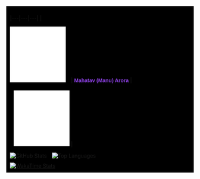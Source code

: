 <div style="background-color: black; padding: 10px;">

  <!-- Header with Image and Name -->
<style>
table { 
    border-collapse: collapse; 
}
table, th, td { 
    border: none; 
}
</style>
|---|---|---|
| <div id="element1" style="display:inline-block; margin-right: 10px;"> <img src="./images/ma.png" width="150" height="150" alt="Ma Picture"/> </div> | <div id="element2" style="display:inline-block;"> <h4 style="color: #8c40e3; font-family: sans-serif;">Mahatav (Manu) Arora</h4> </div> | <div id="element1" style="display:inline-block; margin-left: 10px;"> <img src="./images/ma.png" width="150" height="150" alt="Ma Picture"/> </div> |

  <!-- Stats and Top Languages Section -->
  <div style="margin-top: 10px;">
      <div id="element1" style="display:inline-block; margin-right: 10px;">
          <img src="https://github-readme-stats.vercel.app/api?username=Mahatav&theme=midnight-purple&show_icons=true&show=reviews,discussions_started,discussions_answered,prs_merged,prs_merged_percentage" alt="GitHub Stats"/>
      </div>
      <div id="element2" style="display:inline-block;">
          <img src="https://github-readme-stats.vercel.app/api/top-langs/?username=Mahatav&hide_progress=true&theme=midnight-purple" alt="Top Languages"/>
      </div>
  </div>

  <!-- WakaTime Stats -->
  <div style="margin-top: 10px;">
      <a href="https://github.com/Mahatav/github-readme-stats">
          <img src="https://github-readme-stats.vercel.app/api/wakatime?username=Mahatav&theme=midnight-purple" alt="WakaTime Stats"/>
      </a>
  </div>

</div>
